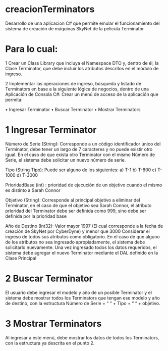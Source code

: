 # creacionTerminators
Desarrollo de una aplicacion C# que permite emular el funcionamiento del sistema de creación de
máquinas SkyNet de la pelicula Terminator

# Para lo cual:
1 Crear un Class Library que incluya el Namespace DTO y, dentro de él, la Clase Terminator, que
debe incluir los atributos descritos en el módulo de ingreso.

2 Implementar las operaciones de ingreso, búsqueda y listado de Terminators en base a la siguiente
lógica de negocios, dentro de una Aplicación de Consola C#:
Crear un menú de acceso de la aplicación que permita:

• Ingresar Terminator
• Buscar Terminator
• Mostrar Terminators

# 1 Ingresar Terminator

Número de Serie (String): Corresponde a un código identificador único del Terminator, debe
tener un largo de 7 caracteres y no puede existir otro igual. En el caso de que exista otro
Terminator con el mismo Número de Serie, el sistema debe solicitar un nuevo número de serie.

Tipo (String Tipo): Puede ser alguno de los siguientes:
a) T-1
b) T-800
c) T-1000
d) T-3000

PrioridadBase (int) : prioridad de ejecución de un objetivo cuando el
mismo es distinto a Sarah Connor

Objetivo (String): Corresponde al principal objetivo a eliminar del Terminator, en el caso de
que el objetivo sea Sarah Connor, el atributo prioridad del Terminator debe ser definida como
999, sino debe ser definida por la prioridad base

Año de Destino (Int32): Valor mayor 1997 (El cual corresponde a la fecha de creación de
SkyNet por CyberDyne) y menor que 3000
Considerar el ingreso de todos sus atributos como obligatorio. En el caso de que alguno de los atributos
no sea ingresado apropiadamente, el sistema debe solicitarlo nuevamente.
Una vez ingresado todos los datos requeridos, el sistema debe agregar el nuevo Terminator mediante el
DAL definido en la Clase Principal

# 2 Buscar Terminator
El usuario debe ingresar el modelo y año de un posible Terminator y el sistema debe mostrar todos los
Terminators que tengan ese modelo y año de destino, con la estructura Número de Serie + “ “ + Tipo + “ “ + objetivo.

# 3 Mostrar Terminators
Al ingresar a este menú, debe mostrar los datos de todos los Terminators, con la estructura ya descrita en
el punto 2.
